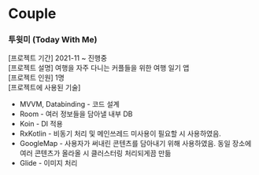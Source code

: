 # Couple

### 투윗미 (Today With Me)  
  
[프로젝트 기간] 2021-11 ~ 진행중  
[프로젝트 설명] 여행을 자주 다니는 커플들을 위한 여행 일기 앱  
[프로젝트 인원] 1명  
[프로젝트에 사용된 기술]  
* MVVM, Databinding - 코드 설계  
* Room - 여러 정보들을 담아낼 내부 DB  
* Koin - DI 적용  
* RxKotlin - 비동기 처리 및 메인쓰레드 미사용이 필요할 시 사용하였음.  
* GoogleMap - 사용자가 써내린 콘텐츠를 담아내기 위해 사용하였음. 동일 장소에 여러 콘텐츠가 올라올 시 클러스터링 처리되게끔 만듦  
* Glide - 이미지 처리
